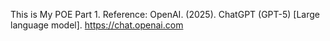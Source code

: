 This is My POE Part 1. Reference: OpenAI. (2025). ChatGPT (GPT-5) [Large language model]. https://chat.openai.com
